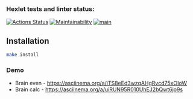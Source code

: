 ### Hexlet tests and linter status:
[![Actions Status](https://github.com/fey/php-project-lvl1/workflows/hexlet-check/badge.svg)](https://github.com/fey/php-project-lvl1/actions)
[![Maintainability](https://api.codeclimate.com/v1/badges/cfec79ec7a7bbc16f0ef/maintainability)](https://codeclimate.com/github/fey/php-project-lvl1/maintainability)
[![main](https://github.com/fey/php-project-lvl1/actions/workflows/main.yml/badge.svg)](https://github.com/fey/php-project-lvl1/actions/workflows/main.yml)

## Installation

```bash
make install
```

### Demo

* Brain even - https://asciinema.org/a/iTS8eEd3wzqAHgRvcd75xOIoW
* Brain calc - https://asciinema.org/a/uiRUN95R010UhEJ2bQwt6jo9s
